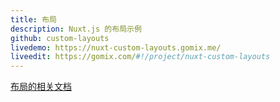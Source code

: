 ```yaml
---
title: 布局
description: Nuxt.js 的布局示例
github: custom-layouts
livedemo: https://nuxt-custom-layouts.gomix.me/
liveedit: https://gomix.com/#!/project/nuxt-custom-layouts
---
```


[布局的相关文档](/guide/layouts)
